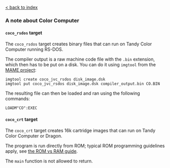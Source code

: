 [< back to index](../doc_index.md)

### A note about Color Computer

#### `coco_rsdos` target

The `coco_rsdos` target creates binary files that can run on Tandy Color Computer running RS-DOS.

The compiler output is a raw machine code file with the `.bin` extension, which then has to be put on a disk. 
You can do it using `imgtool` from the [MAME project](https://www.mamedev.org/):

    imgtool create coco_jvc_rsdos disk_image.dsk
    imgtool put coco_jvc_rsdos disk_image.dsk compiler_output.bin CO.BIN

The resulting file can then be loaded and ran using the following commands:

    LOADM"CO":EXEC

#### `coco_crt` target

The `coco_crt` target creates 16k cartridge images that can run on Tandy Color Computer or Dragon.

The program is run directly from ROM;
typical ROM programming guidelines apply, see [the ROM vs RAM guide](./rom-vs-ram.md).

The `main` function is not allowed to return.
